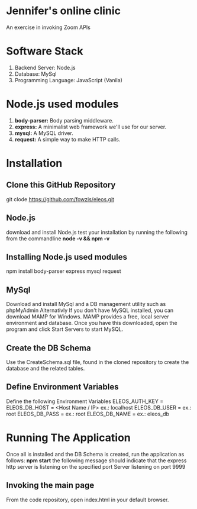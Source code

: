 # Jennifer's online clinic
An exercise in invoking Zoom APIs

# Software Stack
1. Backend Server: Node.js
2. Database: MySql
3. Programming Language: JavaScript (Vanila)

# Node.js used modules
1. **body-parser:** Body parsing middleware.
2. **express:** A minimalist web framework we'll use for our server.
3. **mysql:** A MySQL driver.
4. **request:** A simple way to make HTTP calls.

# Installation

## Clone this GitHub Repository
git clode https://github.com/fowzis/eleos.git

## Node.js
download and install Node.js
test your installation by running the following from the commandline
**node -v && npm -v**

## Installing Node.js used modules
npm install body-parser express mysql request

## MySql
Download and install MySql and a DB management utility such as phpMyAdmin
Alternativly If you don't have MySQL installed, you can download MAMP for Windows. MAMP provides a free, local server environment and database. Once you have this downloaded, open the program and click Start Servers to start MySQL.

## Create the DB Schema
Use the CreateSchema.sql file, found in the cloned repository to create the database and the related tables. 

## Define Environment Variables
Define the following Environment Variables
ELEOS_AUTH_KEY = <Zoom API Auth Key>
ELEOS_DB_HOST = <Host Name / IP>  ex.: localhost
ELEOS_DB_USER = <DB User>         ex.: root
ELEOS_DB_PASS = <DB Pass>         ex.: root
ELEOS_DB_NAME = <DB Name>         ex.: eleos_db

# Running The Application
Once all is installed and the DB Schema is created, run the application as follows:
**npm start**
the following message should indicate that the express http server is listening on the specified port
Server listening on port 9999

## Invoking the main page
From the code repository, open index.html in your default browser.